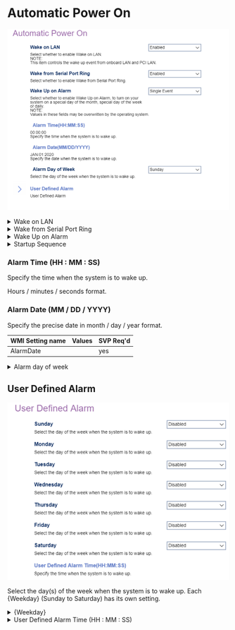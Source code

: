 # Automatic Power On #

![](./img/thinkcentre_automatic_power_on.png)

<details><summary>Wake on LAN</summary>

Controls the wake up event from onboard LAN and PCI LAN.

Options:

1.  **Enabled** - Default.
2.  Disabled - disables Wake on LAN.

| WMI Setting name | Values | Locked by SVP |
|:---|:---|:---|
| WakeonLAN | Primary, Automatic, Disabled | yes |


</details>

<details><summary>Wake from Serial Port Ring</summary>

Select whether to enable Wake from Serial Port Ring.

Options:

1. **Enabled** - Default.
2. Disabled.

| WMI Setting name | Values | Locked by SVP |
|:---|:---|:---|
| WakefromSerialPortRing | Primary, Automatic, Disabled | yes |


</details>


<details><summary>Wake Up on Alarm</summary>

Options to turn on your system on a specific day of the month, specific day of the week, or daily at a given time.

A single wake up event, or series of alarm events, can also be defined.

?> Selecting `User Defined` enables the `User Defined Alarm` settings.

?> Values in these fields may be overwritten by the operating system.

Options:

1.  **Disabled** - Default.
2.  User Defined - a series of alarm events.
3.  Single Event
4.  Daily Event
5.  Weekly Event

| WMI Setting name | Values | Locked by SVP |
|:---|:---|:---|
| WakeUponAlarm |  | yes |


</details>

<details><summary>Startup Sequence</summary>

Select the startup sequence after a Wake Up on Alarm event.

Options:

1.  **Primary** - enables primary startup sequence. Default.
2.  Automatic - disables automatic selection of startup sequence.

| WMI Setting name | Values | Locked by SVP |
|:---|:---|:---|
| StartupSequence | Primary, Automatic | yes_no |


</details>

### Alarm Time (HH : MM : SS) ###

Specify the time when the system is to wake up.

Hours / minutes / seconds format.

<!-- SIMULATOR DOES NOT SUPPORT -->

### Alarm Date (MM / DD / YYYY) ###

Specify the precise date in month / day / year format.


| WMI Setting name | Values | SVP Req'd |
|:---|:---|:---|
| AlarmDate  |  | yes |


<details><summary>Alarm day of week</summary>

Options:

1. **Sunday** - Default.
2. Monday.
3. Tuesday.
4. Wednesday.
5. Thursday.
6. Friday.
7. Saturday.

| WMI Setting name | Values | Locked by SVP |
|:---|:---|:---|
| AlarmDayofWeek  | Sunday, Monday, Tuesday, Wednesday, Thursday, Friday, SaturdayStatus | yes |


</details>

## User Defined Alarm ##

![](./img/thinkcentre_user_defined_alarm.png)

Select the day(s) of the week when the system is to wake up. Each {Weekday} (Sunday to Saturday) has its own setting.

<details><summary>{Weekday}</summary>

Options:

1.  **Disabled** - disables wake-up. Default.
2.  Enabled - enables wake-up.

| WMI Setting name | Values | Locked by SVP |
|:---|:---|:---|
| UserDefinedAlarmFriday | Disabled, Enabled | yes |

?> The WMI setting name for the wake-up timer week shown here is for Friday. For the other weekdays replace `Friday` with the weekday's name.


</details>

<details><summary>User Defined Alarm Time (HH : MM : SS)</summary>

Specify the time when the system is to wake up.

| WMI Setting name | Values | Locked by SVP |
|:---|:---|:---|
| UserDefinedAlarmTime |  | yes |


</details>
